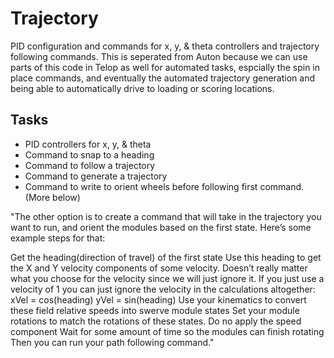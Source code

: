 # Trajectory

PID configuration and commands for x, y, & theta controllers and trajectory following commands.
This is seperated from Auton because we can use parts of this code in Telop as well for automated tasks, espcially the spin in place commands, and eventually the automated trajectory generation and being able to automatically drive to loading or scoring locations. 

## Tasks
* PID controllers for x, y, & theta
* Command to snap to a heading
* Command to follow a trajectory
* Command to generate a trajectory
* Command to write to orient wheels before following first command. (More below)

"The other option is to create a command that will take in the trajectory you want to run, and orient the modules based on the first state. Here’s some example steps for that:

Get the heading(direction of travel) of the first state
Use this heading to get the X and Y velocity components of some velocity. Doesn’t really matter what you choose for the velocity since we will just ignore it. If you just use a velocity of 1 you can just ignore the velocity in the calculations altogether:
xVel = cos(heading)
yVel = sin(heading)
Use your kinematics to convert these field relative speeds into swerve module states
Set your module rotations to match the rotations of these states. Do no apply the speed component
Wait for some amount of time so the modules can finish rotating
Then you can run your path following command."
